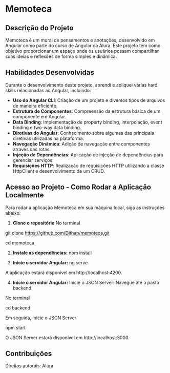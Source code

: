 # Memoteca

## Descrição do Projeto

Memoteca é um mural de pensamentos e anotações, desenvolvido em Angular como parte do curso de Angular da Alura. Este projeto tem como objetivo proporcionar um espaço onde os usuários possam compartilhar suas ideias e reflexões de forma simples e dinâmica.

## Habilidades Desenvolvidas

Durante o desenvolvimento deste projeto, aprendi e apliquei várias hard skills relacionadas ao Angular, incluindo:

- **Uso do Angular CLI**: Criação de um projeto e diversos tipos de arquivos de maneira eficiente.
- **Estrutura de Componentes**: Compreensão da estrutura básica de um componente em Angular.
- **Data Binding**: Implementação de property binding, interpolação, event binding e two-way data binding.
- **Diretivas do Angular**: Conhecimento sobre algumas das principais diretivas utilizadas na plataforma.
- **Navegação Dinâmica**: Adição de navegação entre componentes através das rotas.
- **Injeção de Dependências**: Aplicação de injeção de dependências para gerenciar serviços.
- **Requisições HTTP**: Realização de requisições HTTP utilizando a classe HttpClient e desenvolvimento de um CRUD.

## Acesso ao Projeto - Como Rodar a Aplicação Localmente

Para rodar a aplicação Memoteca em sua máquina local, siga as instruções abaixo:

1. **Clone o repositório**
   No terminal

git clone https://github.com/Dithan/memoteca.git

cd memoteca

2. **Instale as dependências:**
   npm install

3. **Inicie o servidor Angular:**
   ng serve

A aplicação estará disponível em http://localhost:4200.

4. **Inicie o servidor Angular:**
   Inicie o JSON Server: Navegue até a pasta backend:

No terminal

cd backend

Em seguida, inicie o JSON Server

npm start

O JSON Server estará disponível em http://localhost:3000.

## Contribuições

Direitos autoráis: Alura
